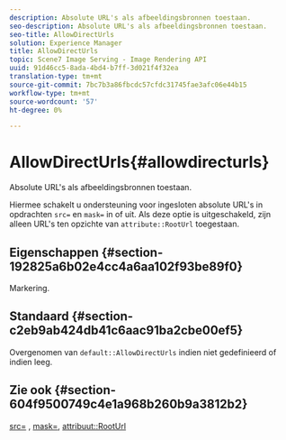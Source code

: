 ```yaml
---
description: Absolute URL's als afbeeldingsbronnen toestaan.
seo-description: Absolute URL's als afbeeldingsbronnen toestaan.
seo-title: AllowDirectUrls
solution: Experience Manager
title: AllowDirectUrls
topic: Scene7 Image Serving - Image Rendering API
uuid: 91d46cc5-8ada-4bd4-b7ff-3d021f4f32ea
translation-type: tm+mt
source-git-commit: 7bc7b3a86fbcdc57cfdc31745fae3afc06e44b15
workflow-type: tm+mt
source-wordcount: '57'
ht-degree: 0%

---
```



# AllowDirectUrls{#allowdirecturls}

Absolute URL&#39;s als afbeeldingsbronnen toestaan.

Hiermee schakelt u ondersteuning voor ingesloten absolute URL&#39;s in opdrachten `src=` en `mask=` in of uit. Als deze optie is uitgeschakeld, zijn alleen URL&#39;s ten opzichte van `attribute::RootUrl` toegestaan.

## Eigenschappen {#section-192825a6b02e4cc4a6aa102f93be89f0}

Markering.

## Standaard {#section-c2eb9ab424db41c6aac91ba2cbe00ef5}

Overgenomen van `default::AllowDirectUrls` indien niet gedefinieerd of indien leeg.

## Zie ook {#section-604f9500749c4e1a968b260b9a3812b2}

[src=](../../../../../is-api/http-ref/image-serving-api-ref/c-http-protocol-reference/c-command-reference/r-src.md#reference-f6506637778c4c69bf106a7924a91ab1) ,  [mask=](../../../../../is-api/http-ref/image-serving-api-ref/c-http-protocol-reference/c-command-reference/r-mask.md#reference-922254e027404fb890b850e2723ee06e),  [attribuut::RootUrl](../../../../../is-api/image-catalog/image-serving-api-ref/c-image-catalog-reference/c-attributes-reference/r-rooturl.md#reference-3b0e43881020409cbe642366913cf137)
